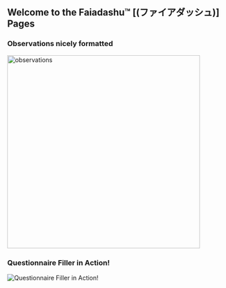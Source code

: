 ## Welcome to the Faiadashu™ [(ファイアダッシュ)] Pages

### Observations nicely formatted
<img width="443" alt="observations" src="https://user-images.githubusercontent.com/16414047/112978818-12977f00-9158-11eb-8e1c-6772dcc3270a.png">

### Questionnaire Filler in Action!
![Questionnaire Filler in Action!](https://user-images.githubusercontent.com/16414047/112978477-b0d71500-9157-11eb-9c70-f8bddc7b6396.gif)

